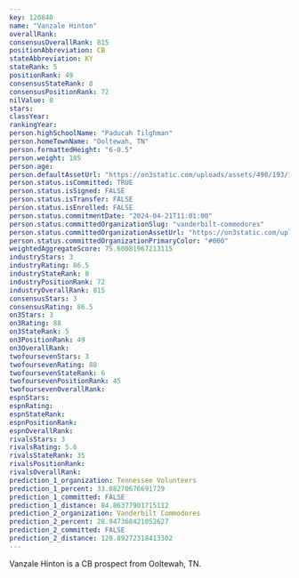 ```yaml
---
key: 120840
name: "Vanzale Hinton"
overallRank: 
consensusOverallRank: 815
positionAbbreviation: CB
stateAbbreviation: KY
stateRank: 5
positionRank: 49
consensusStateRank: 8
consensusPositionRank: 72
nilValue: 0
stars: 
classYear: 
rankingYear: 
person.highSchoolName: "Paducah Tilghman"
person.homeTownName: "Ooltewah, TN"
person.formattedHeight: "6-0.5"
person.weight: 185
person.age: 
person.defaultAssetUrl: "https://on3static.com/uploads/assets/490/193/193490.png"
person.status.isCommitted: TRUE
person.status.isSigned: FALSE
person.status.isTransfer: FALSE
person.status.isEnrolled: FALSE
person.status.commitmentDate: "2024-04-21T11:01:00"
person.status.committedOrganizationSlug: "vanderbilt-commodores"
person.status.committedOrganizationAssetUrl: "https://on3static.com/uploads/assets/755/214/214755.svg"
person.status.committedOrganizationPrimaryColor: "#000"
weightedAggregateScore: 75.60081967213115
industryStars: 3
industryRating: 86.5
industryStateRank: 8
industryPositionRank: 72
industryOverallRank: 815
consensusStars: 3
consensusRating: 86.5
on3Stars: 3
on3Rating: 88
on3StateRank: 5
on3PositionRank: 49
on3OverallRank: 
twofoursevenStars: 3
twofoursevenRating: 88
twofoursevenStateRank: 6
twofoursevenPositionRank: 45
twofoursevenOverallRank: 
espnStars: 
espnRating: 
espnStateRank: 
espnPositionRank: 
espnOverallRank: 
rivalsStars: 3
rivalsRating: 5.6
rivalsStateRank: 35
rivalsPositionRank: 
rivalsOverallRank: 
prediction_1_organization: Tennessee Volunteers
prediction_1_percent: 33.08270676691729
prediction_1_committed: FALSE
prediction_1_distance: 84.86377901715112
prediction_2_organization: Vanderbilt Commodores
prediction_2_percent: 28.947368421052627
prediction_2_committed: FALSE
prediction_2_distance: 120.89272318413302
---
```

Vanzale Hinton is a CB prospect from Ooltewah, TN.